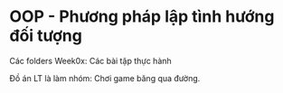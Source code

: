# OOP - Phương pháp lập tình hướng đối tượng

Các folders Week0x: Các bài tập thực hành

Đồ án LT là làm nhóm: Chơi game băng qua đường.

